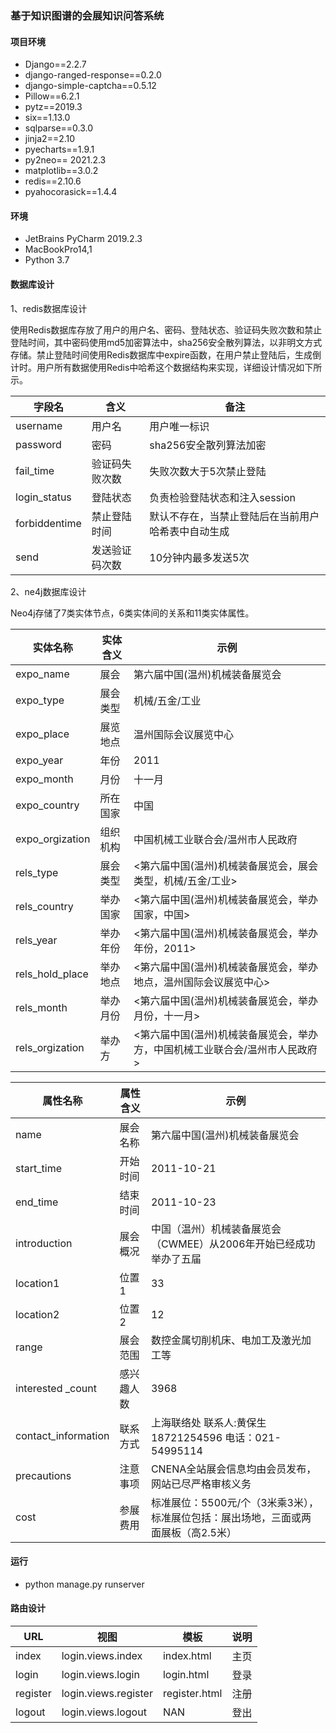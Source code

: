### 基于知识图谱的会展知识问答系统
#### 项目环境
* Django==2.2.7
* django-ranged-response==0.2.0
* django-simple-captcha==0.5.12
* Pillow==6.2.1
* pytz==2019.3
* six==1.13.0
* sqlparse==0.3.0
* jinja2==2.10
* pyecharts==1.9.1
* py2neo== 2021.2.3
* matplotlib==3.0.2
* redis==2.10.6
* pyahocorasick==1.4.4


#### 环境
* JetBrains PyCharm 2019.2.3 
* MacBookPro14,1
* Python 3.7

#### 数据库设计
1、redis数据库设计 

使用Redis数据库存放了用户的用户名、密码、登陆状态、验证码失败次数和禁止登陆时间，其中密码使用md5加密算法中，sha256安全散列算法，以非明文方式存储。禁止登陆时间使用Redis数据库中expire函数，在用户禁止登陆后，生成倒计时。用户所有数据使用Redis中哈希这个数据结构来实现，详细设计情况如下所示。

字段名|含义|备注
-|-|-
username|	用户名|	用户唯一标识
password	|密码	|sha256安全散列算法加密
fail_time	|验证码失败次数|	失败次数大于5次禁止登陆
login_status|	登陆状态	|负责检验登陆状态和注入session
forbiddentime	|禁止登陆时间|	默认不存在，当禁止登陆后在当前用户哈希表中自动生成
send|	发送验证码次数	|10分钟内最多发送5次

2、ne4j数据库设计

Neo4j存储了7类实体节点，6类实体间的关系和11类实体属性。


实体名称|	实体含义	|示例
-|-|-
expo_name|	展会|	第六届中国(温州)机械装备展览会
expo_type|	展会类型|	机械/五金/工业
expo_place	|展览地点|	温州国际会议展览中心
expo_year|	年份	|2011
expo_month	|月份|	十一月
expo_country|	所在国家|	中国
expo_orgization|	组织机构|	中国机械工业联合会/温州市人民政府
rels_type|	展会类型|	<第六届中国(温州)机械装备展览会，展会类型，机械/五金/工业>
rels_country|	举办国家|	<第六届中国(温州)机械装备展览会，举办国家，中国>
rels_year|	举办年份|	<第六届中国(温州)机械装备展览会，举办年份，2011>
rels_hold_place|	举办地点|	<第六届中国(温州)机械装备展览会，举办地点，温州国际会议展览中心>
rels_month|	举办月份|	<第六届中国(温州)机械装备展览会，举办月份，十一月>
rels_orgization|	举办方|	<第六届中国(温州)机械装备展览会，举办方，中国机械工业联合会/温州市人民政府>

属性名称|	属性含义|	示例
-|-|-
name|	展会名称|	第六届中国(温州)机械装备展览会
start_time|	开始时间|	2011-10-21
end_time|	结束时间|	2011-10-23
introduction|	展会概况|	中国（温州）机械装备展览会（CWMEE）从2006年开始已经成功举办了五届
location1|	位置1|	33
location2|	位置2|	12
range|	展会范围|	数控金属切削机床、电加工及激光加工等
interested _count|	感兴趣人数|	3968
contact_information|	联系方式|	上海联络处 联系人:黄保生 18721254596  电话：021-54995114
precautions|	注意事项|	CNENA全站展会信息均由会员发布，网站已尽严格审核义务
cost|	参展费用|	标准展位：5500元/个（3米乘3米），标准展位包括：展出场地，三面或两面展板（高2.5米）
#### 运行
* python manage.py runserver

#### 路由设计
URL|视图|模板|说明
-|-|-|-
index|login.views.index|index.html|主页
login|login.views.login|login.html|登录
register|login.views.register|register.html|注册
logout|login.views.logout|NAN|登出

